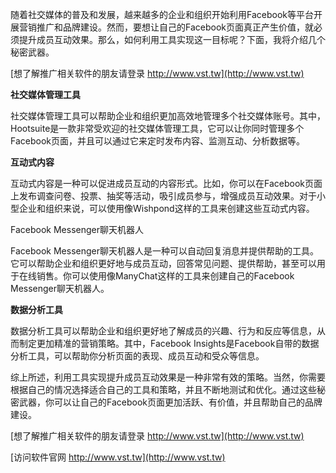 随着社交媒体的普及和发展，越来越多的企业和组织开始利用Facebook等平台开展营销推广和品牌建设。然而，要想让自己的Facebook页面真正产生价值，就必须提升成员互动效果。那么，如何利用工具实现这一目标呢？下面，我将介绍几个秘密武器。

[想了解推广相关软件的朋友请登录 http://www.vst.tw](http://www.vst.tw)

**社交媒体管理工具**

社交媒体管理工具可以帮助企业和组织更加高效地管理多个社交媒体账号。其中，Hootsuite是一款非常受欢迎的社交媒体管理工具，它可以让你同时管理多个Facebook页面，并且可以通过它来定时发布内容、监测互动、分析数据等。

**互动式内容**

互动式内容是一种可以促进成员互动的内容形式。比如，你可以在Facebook页面上发布调查问卷、投票、抽奖等活动，吸引成员参与，增强成员互动效果。对于小型企业和组织来说，可以使用像Wishpond这样的工具来创建这些互动式内容。

Facebook Messenger聊天机器人

Facebook Messenger聊天机器人是一种可以自动回复消息并提供帮助的工具。它可以帮助企业和组织更好地与成员互动，回答常见问题、提供帮助，甚至可以用于在线销售。你可以使用像ManyChat这样的工具来创建自己的Facebook Messenger聊天机器人。

**数据分析工具**

数据分析工具可以帮助企业和组织更好地了解成员的兴趣、行为和反应等信息，从而制定更加精准的营销策略。其中，Facebook Insights是Facebook自带的数据分析工具，可以帮助你分析页面的表现、成员互动和受众等信息。

综上所述，利用工具实现提升成员互动效果是一种非常有效的策略。当然，你需要根据自己的情况选择适合自己的工具和策略，并且不断地测试和优化。通过这些秘密武器，你可以让自己的Facebook页面更加活跃、有价值，并且帮助自己的品牌建设。

[想了解推广相关软件的朋友请登录 http://www.vst.tw](http://www.vst.tw)


[访问软件官网 http://www.vst.tw](http://www.vst.tw)
